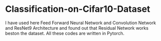 # Classification-on-Cifar10-Dataset
I have used here Feed Forward Neural Network and Convolution Network and ResNet9 Architecture and found out that Residual Network works beston the dataset.
All these codes are written in Pytorch.
